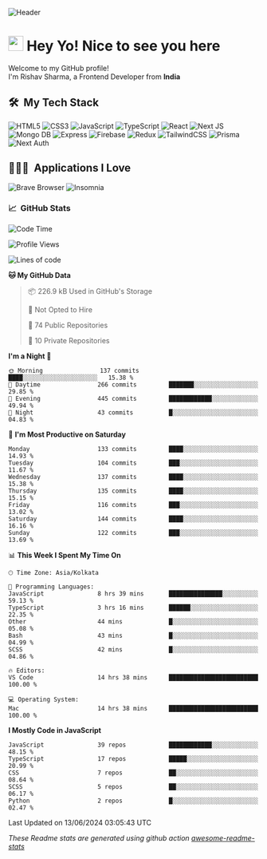 ![Header](https://github.com/0xrishavsharma/0xrishavsharma/assets/63146727/d1ced55d-0def-4c32-8adf-552853988438)


<h1>
  <img src="https://emojis.slackmojis.com/emojis/images/1531849430/4246/blob-sunglasses.gif?1531849430" width="30"/> 
  Hey Yo! Nice to see you here 
<!--   <img src="https://user-images.githubusercontent.com/18350557/176309783-0785949b-9127-417c-8b55-ab5a4333674e.gif" width="30"/>  -->
</h1> 

<p>Welcome to my GitHub profile! </br> I'm Rishav Sharma, a Frontend Developer from <b>India</b>
<h2> 🛠 &nbsp;My Tech Stack</h3>

  ![HTML5](https://img.shields.io/badge/html5-%23E34F26.svg?style=for-the-badge&logo=html5&logoColor=white)
  ![CSS3](https://img.shields.io/badge/css3-%231572B6.svg?style=for-the-badge&logo=css3&logoColor=white)
  ![JavaScript](https://img.shields.io/badge/javascript-%23323330.svg?style=for-the-badge&logo=javascript&logoColor=%23F7DF1E)
  ![TypeScript](https://img.shields.io/badge/typescript-%23007ACC.svg?style=for-the-badge&logo=typescript&logoColor=white)
  ![React](https://img.shields.io/badge/react-%2320232a.svg?style=for-the-badge&logo=react&logoColor=%2361DAFB)
  ![Next JS](https://img.shields.io/badge/Next-black?style=for-the-badge&logo=next.js&logoColor=white)
  ![Mongo DB](https://img.shields.io/badge/MongoDB-13AA52?style=for-the-badge&logo=next.js&logoColor=white)
  ![Express](https://img.shields.io/badge/Express-1D1F21?style=for-the-badge&logo=express&logoColor=white)
  ![Firebase](https://img.shields.io/badge/Firebase-039BE5?style=for-the-badge&logo=Firebase&logoColor=white)
  ![Redux](https://img.shields.io/badge/redux-%23593d88.svg?style=for-the-badge&logo=redux&logoColor=white)
  ![TailwindCSS](https://img.shields.io/badge/tailwindcss-%2338B2AC.svg?style=for-the-badge&logo=tailwind-css&logoColor=white)
  ![Prisma](https://img.shields.io/badge/Prisma-3982CE?style=for-the-badge&logo=Prisma&logoColor=white)
  ![Next Auth](https://img.shields.io/badge/next--auth-3982CE?style=for-the-badge&logo=auth&logoColor=white)

<h2> 👨🏻‍💻 &nbsp;Applications I Love </h3>

  ![Brave Browser](https://img.shields.io/badge/-Brave_Browser-FB542B?style=for-the-badge&logo=brave&logoColor=white)
  ![Insomnia](https://img.shields.io/badge/-Insomnia-5849BE?style=for-the-badge&logo=insomnia&logoColor=white)


<h3> 📈 &nbsp;GitHub Stats </h3>

<!--START_SECTION:waka-->
![Code Time](http://img.shields.io/badge/Code%20Time-111%20hrs%203%20mins-blue)

![Profile Views](http://img.shields.io/badge/Profile%20Views-0-blue)

![Lines of code](https://img.shields.io/badge/From%20Hello%20World%20I%27ve%20Written-8.2%20million%20lines%20of%20code-blue)

**🐱 My GitHub Data** 

> 📦 226.9 kB Used in GitHub's Storage 
 > 
> 🚫 Not Opted to Hire
 > 
> 📜 74 Public Repositories 
 > 
> 🔑 10 Private Repositories 
 > 
**I'm a Night 🦉** 

```text
🌞 Morning                137 commits         ████░░░░░░░░░░░░░░░░░░░░░   15.38 % 
🌆 Daytime                266 commits         ███████░░░░░░░░░░░░░░░░░░   29.85 % 
🌃 Evening                445 commits         ████████████░░░░░░░░░░░░░   49.94 % 
🌙 Night                  43 commits          █░░░░░░░░░░░░░░░░░░░░░░░░   04.83 % 
```
📅 **I'm Most Productive on Saturday** 

```text
Monday                   133 commits         ████░░░░░░░░░░░░░░░░░░░░░   14.93 % 
Tuesday                  104 commits         ███░░░░░░░░░░░░░░░░░░░░░░   11.67 % 
Wednesday                137 commits         ████░░░░░░░░░░░░░░░░░░░░░   15.38 % 
Thursday                 135 commits         ████░░░░░░░░░░░░░░░░░░░░░   15.15 % 
Friday                   116 commits         ███░░░░░░░░░░░░░░░░░░░░░░   13.02 % 
Saturday                 144 commits         ████░░░░░░░░░░░░░░░░░░░░░   16.16 % 
Sunday                   122 commits         ███░░░░░░░░░░░░░░░░░░░░░░   13.69 % 
```


📊 **This Week I Spent My Time On** 

```text
🕑︎ Time Zone: Asia/Kolkata

💬 Programming Languages: 
JavaScript               8 hrs 39 mins       ███████████████░░░░░░░░░░   59.13 % 
TypeScript               3 hrs 16 mins       ██████░░░░░░░░░░░░░░░░░░░   22.35 % 
Other                    44 mins             █░░░░░░░░░░░░░░░░░░░░░░░░   05.08 % 
Bash                     43 mins             █░░░░░░░░░░░░░░░░░░░░░░░░   04.99 % 
SCSS                     42 mins             █░░░░░░░░░░░░░░░░░░░░░░░░   04.86 % 

🔥 Editors: 
VS Code                  14 hrs 38 mins      █████████████████████████   100.00 % 

💻 Operating System: 
Mac                      14 hrs 38 mins      █████████████████████████   100.00 % 
```

**I Mostly Code in JavaScript** 

```text
JavaScript               39 repos            ████████████░░░░░░░░░░░░░   48.15 % 
TypeScript               17 repos            █████░░░░░░░░░░░░░░░░░░░░   20.99 % 
CSS                      7 repos             ██░░░░░░░░░░░░░░░░░░░░░░░   08.64 % 
SCSS                     5 repos             ██░░░░░░░░░░░░░░░░░░░░░░░   06.17 % 
Python                   2 repos             █░░░░░░░░░░░░░░░░░░░░░░░░   02.47 % 
```




 Last Updated on 13/06/2024 03:05:43 UTC
<!--END_SECTION:waka-->
*These Readme stats are generated using github action [awesome-readme-stats](https://github.com/anmol098/waka-readme-stats)*
